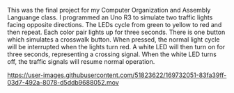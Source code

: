  This was the final project for my Computer Organization and Assembly Languange class. I programmed an Uno R3 to simulate two traffic lights facing opposite directions. The LEDs cycle from green to yellow to red and then repeat. Each color pair lights up for three seconds. There is one button which simulates a crosswalk button. When pressed, the normal light cycle will be interrupted when the lights turn red. A white LED will then turn on for three seconds, representing a crossing signal. When the white LED turns off, the traffic signals will resume normal operation.


https://user-images.githubusercontent.com/51823622/169732051-83fa39ff-03d7-492a-8078-d5ddb9688052.mov

